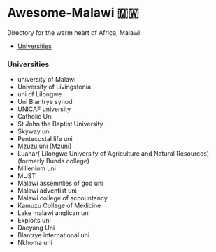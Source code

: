 # Awesome-Malawi 🇲🇼
Directory for the warm heart of Africa, Malawi

- [Universities](#universities)


### Universities

- university of Malawi
- University of Livingstonia
-  uni of Lilongwe
- Uni Blantrye synod
- UNICAF university
- Catholic Uni
- St John the Baptist University
- Skyway uni
- Pentecostal life uni
- Mzuzu uni (Mzuni)
- Luanar( 	Lilongwe University of Agriculture and Natural Resources)  (formerly Bunda college)
- Millenium uni
- MUST
- Malawi assemnlies of god uni
- Malawi adventist uni
- Malawi college of accountancy
- Kamuzu College of Medicine
- Lake malawi anglican uni
- Exploits uni
- Daeyang Uni
- Blantrye international uni
- Nkhoma uni







